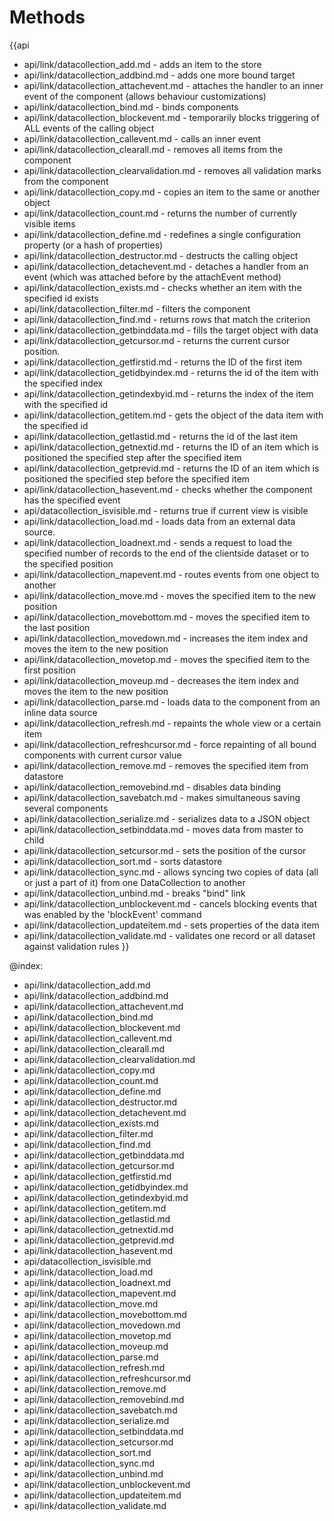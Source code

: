 Methods
=======

{{api
- api/link/datacollection_add.md - adds an item to the store
- api/link/datacollection_addbind.md - adds one more bound target
- api/link/datacollection_attachevent.md - attaches the handler to an inner event of the component (allows behaviour customizations)
- api/link/datacollection_bind.md - binds components
- api/link/datacollection_blockevent.md - temporarily blocks triggering of ALL events of the calling object
- api/link/datacollection_callevent.md - calls an inner event
- api/link/datacollection_clearall.md - removes all items from the component
- api/link/datacollection_clearvalidation.md - removes all validation marks from the component
- api/link/datacollection_copy.md - copies an item to the same or another object
- api/link/datacollection_count.md - returns the number of currently visible items
- api/link/datacollection_define.md - redefines a single configuration property (or a hash of properties)
- api/link/datacollection_destructor.md - destructs the calling object
- api/link/datacollection_detachevent.md - detaches a handler from an event (which was attached before by the attachEvent method)
- api/link/datacollection_exists.md - checks whether an item with the specified id exists
- api/link/datacollection_filter.md - filters the component
- api/link/datacollection_find.md - returns rows that match the criterion
- api/link/datacollection_getbinddata.md - fills the target object with data
- api/link/datacollection_getcursor.md - returns the current cursor position.
- api/link/datacollection_getfirstid.md - returns the ID of the first item
- api/link/datacollection_getidbyindex.md - returns the id of the item with the specified index
- api/link/datacollection_getindexbyid.md - returns the index of the item with the specified id
- api/link/datacollection_getitem.md - gets the object of the data item with the specified id
- api/link/datacollection_getlastid.md - returns the id of the last item
- api/link/datacollection_getnextid.md - returns the ID of an item which is positioned the specified step after the specified item
- api/link/datacollection_getprevid.md - returns the ID of an item which is positioned the specified step before the specified item
- api/link/datacollection_hasevent.md - checks whether the component has the specified event
- api/datacollection_isvisible.md - returns true if current view is visible
- api/link/datacollection_load.md - loads data from an external data source.
- api/link/datacollection_loadnext.md - sends a request to load the specified number of records to the end of the clientside dataset or to the specified position
- api/link/datacollection_mapevent.md - routes events from one object to another
- api/link/datacollection_move.md - moves the specified item to the new position
- api/link/datacollection_movebottom.md - moves the specified item to the last position
- api/link/datacollection_movedown.md - increases the item index and moves the item to the new position
- api/link/datacollection_movetop.md - moves the specified item to the first position
- api/link/datacollection_moveup.md - decreases the item index and moves the item to the new position
- api/link/datacollection_parse.md - loads data to the component from an inline data source
- api/link/datacollection_refresh.md - repaints the whole view or a certain item
- api/link/datacollection_refreshcursor.md - force repainting of all bound components with current cursor value
- api/link/datacollection_remove.md - removes the specified item from datastore
- api/link/datacollection_removebind.md - disables data binding
- api/link/datacollection_savebatch.md - makes simultaneous saving several components
- api/link/datacollection_serialize.md - serializes data to a JSON object
- api/link/datacollection_setbinddata.md - moves data from master to child
- api/link/datacollection_setcursor.md - sets the position of the cursor
- api/link/datacollection_sort.md - sorts datastore
- api/link/datacollection_sync.md - allows syncing two copies of data (all or just a part of it) from one DataCollection to another
- api/link/datacollection_unbind.md - breaks "bind" link
- api/link/datacollection_unblockevent.md - cancels blocking events that was enabled by the 'blockEvent' command
- api/link/datacollection_updateitem.md - sets properties of the data item
- api/link/datacollection_validate.md - validates one record or all dataset against validation rules
}}

@index:
- api/link/datacollection_add.md
- api/link/datacollection_addbind.md
- api/link/datacollection_attachevent.md
- api/link/datacollection_bind.md
- api/link/datacollection_blockevent.md
- api/link/datacollection_callevent.md
- api/link/datacollection_clearall.md
- api/link/datacollection_clearvalidation.md
- api/link/datacollection_copy.md
- api/link/datacollection_count.md
- api/link/datacollection_define.md
- api/link/datacollection_destructor.md
- api/link/datacollection_detachevent.md
- api/link/datacollection_exists.md
- api/link/datacollection_filter.md
- api/link/datacollection_find.md
- api/link/datacollection_getbinddata.md
- api/link/datacollection_getcursor.md
- api/link/datacollection_getfirstid.md
- api/link/datacollection_getidbyindex.md
- api/link/datacollection_getindexbyid.md
- api/link/datacollection_getitem.md
- api/link/datacollection_getlastid.md
- api/link/datacollection_getnextid.md
- api/link/datacollection_getprevid.md
- api/link/datacollection_hasevent.md
- api/datacollection_isvisible.md
- api/link/datacollection_load.md
- api/link/datacollection_loadnext.md
- api/link/datacollection_mapevent.md
- api/link/datacollection_move.md
- api/link/datacollection_movebottom.md
- api/link/datacollection_movedown.md
- api/link/datacollection_movetop.md
- api/link/datacollection_moveup.md
- api/link/datacollection_parse.md
- api/link/datacollection_refresh.md
- api/link/datacollection_refreshcursor.md
- api/link/datacollection_remove.md
- api/link/datacollection_removebind.md
- api/link/datacollection_savebatch.md
- api/link/datacollection_serialize.md
- api/link/datacollection_setbinddata.md
- api/link/datacollection_setcursor.md
- api/link/datacollection_sort.md
- api/link/datacollection_sync.md
- api/link/datacollection_unbind.md
- api/link/datacollection_unblockevent.md
- api/link/datacollection_updateitem.md
- api/link/datacollection_validate.md


